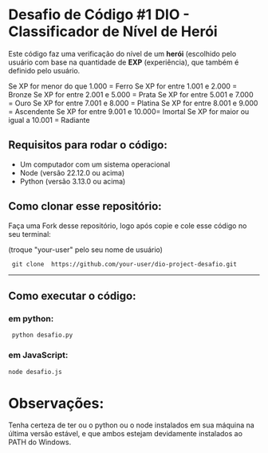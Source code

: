 


# Desafio de Código #1 DIO - Classificador de Nível de Herói
Este código faz uma verificação do nível de um **herói** (escolhido pelo usuário com base na quantidade de **EXP** (experiência), que também é definido pelo usuário.

Se XP for menor do que 1.000 = Ferro
Se XP for entre 1.001 e 2.000 = Bronze
Se XP for entre 2.001 e 5.000 = Prata
Se XP for entre 5.001 e 7.000 = Ouro
Se XP for entre 7.001 e 8.000 = Platina
Se XP for entre 8.001 e 9.000 = Ascendente
Se XP for entre 9.001 e 10.000= Imortal
Se XP for maior ou igual a 10.001 = Radiante

## Requisitos para rodar o código:
- Um computador com um sistema operacional
- Node (versão 22.12.0 ou acima)
- Python (versão 3.13.0 ou acima)
## Como clonar esse repositório: 
Faça uma Fork desse repositório, logo após copie e cole esse código no seu terminal:

(troque "your-user" pelo seu nome de usuário)
```
 git clone  https://github.com/your-user/dio-project-desafio.git 
 ```
---
## Como executar o código:
### em python: 
```
 python desafio.py
```
### em JavaScript:
``` 
node desafio.js 
```

# Observações:
Tenha certeza de ter ou o python ou o node instalados em sua máquina na última versão estável, e que ambos estejam devidamente instalados ao PATH do Windows. 
